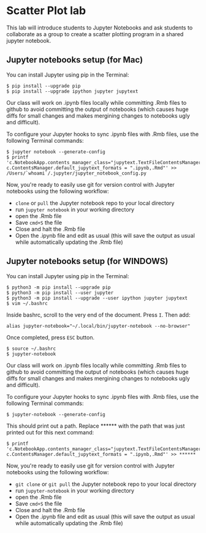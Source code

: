 # Scatter Plot lab

This lab will introduce students to Jupyter Notebooks and ask students to collaborate as a group to create a scatter plotting program in a shared jupyter notebook.


## Jupyter notebooks setup (for Mac)
You can install Jupyter using pip in the Terminal:

    $ pip install --upgrade pip
    $ pip install --upgrade ipython jupyter jupytext
    
Our class will work on .ipynb files locally while committing .Rmb files to github to avoid committing the output of notebooks (which causes huge diffs for small changes and makes mergining changes to notebooks ugly and difficult).

To configure your Jupyter hooks to sync .ipynb files with .Rmb files, use the following Terminal commands:

    $ jupyter notebook --generate-config
    $ printf 'c.NotebookApp.contents_manager_class="jupytext.TextFileContentsManager"
    c.ContentsManager.default_jupytext_formats = ".ipynb,.Rmd"' >> /Users/`whoami`/.jupyter/jupyter_notebook_config.py

Now, you're ready to easily use git for version control with Jupyter notebooks using the following workflow:

  * `clone` or `pull` the Jupyter notebook repo to your local directory
  * run `jupyter notebook` in your working directory
  * open the .Rmb file
  * Save `cmd+S` the file
  * Close and halt the .Rmb file
  * Open the .ipynb file and edit as usual (this will save the output as usual while automatically updating the .Rmb file)


## Jupyter notebooks setup (for WINDOWS)
You can install Jupyter using pip in the Terminal:

    $ python3 -m pip install --upgrade pip
    $ python3 -m pip install --user jupyter
    $ python3 -m pip install --upgrade --user ipython jupyter jupytext
    $ vim ~/.bashrc
     
Inside bashrc, scroll to the very end of the document. Press `I`.
Then add: 

    alias jupyter-notebook="~/.local/bin/jupyter-notebook --no-browser"
    
Once completed, press `ESC` button. 
    
    $ source ~/.bashrc
    $ jupyter-notebook 
    
Our class will work on .ipynb files locally while committing .Rmb files to github to avoid committing the output of notebooks (which causes huge diffs for small changes and makes mergining changes to notebooks ugly and difficult).

To configure your Jupyter hooks to sync .ipynb files with .Rmb files, use the following Terminal commands:

    $ jupyter-notebook --generate-config
    
This should print out a path. Replace ****** with the path that was just printed out for this next command:
    
    $ printf 'c.NotebookApp.contents_manager_class="jupytext.TextFileContentsManager"
    c.ContentsManager.default_jupytext_formats = ".ipynb,.Rmd"' >> ******
    
Now, you're ready to easily use git for version control with Jupyter notebooks using the following workflow:

  * `git clone` or `git pull` the Jupyter notebook repo to your local directory
  * run `jupyter-notebook` in your working directory
  * open the .Rmb file
  * Save `cmd+S` the file
  * Close and halt the .Rmb file
  * Open the .ipynb file and edit as usual (this will save the output as usual while automatically updating the .Rmb file)
